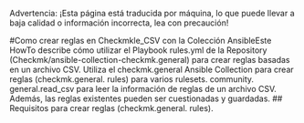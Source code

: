 Advertencia: ¡Esta página está traducida por máquina, lo que puede llevar a baja calidad o información incorrecta, lea con precaución!

#Como crear reglas en Checkmkle_CSV con la Colección AnsibleEste HowTo describe cómo utilizar el Playbook rules.yml de la Repository (Checkmk/ansible-collection-checkmk.general) para crear reglas basadas en un archivo CSV. Utiliza el checkmk.general Ansible Collection para crear reglas (checkmk.general. rules) para varios rulesets. community. general.read_csv para leer la información de reglas de un archivo CSV. Además, las reglas existentes pueden ser cuestionadas y guardadas. ## Requisitos para crear reglas (checkmk.general. rules).